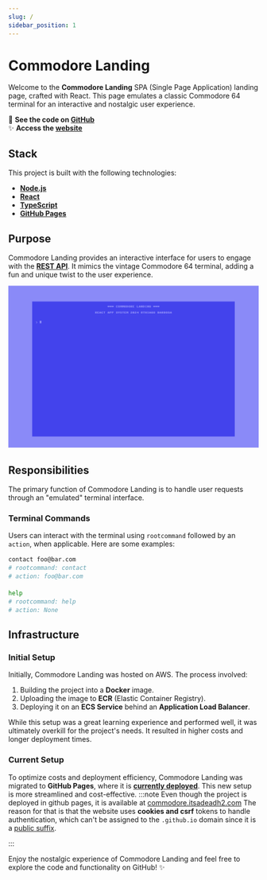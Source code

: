```yaml
---
slug: /
sidebar_position: 1
---
```


# Commodore Landing

Welcome to the **Commodore Landing** SPA (Single Page Application) landing page, crafted with React. This page emulates a classic Commodore 64 terminal for an interactive and nostalgic user experience.

🚀 **See the code on [GitHub](https://github.com/itsadeadh2/commodore-landing)**  
✨ **Access the [website](https://commodore.itsadeadh2.com/)**

## Stack

This project is built with the following technologies:
- **[Node.js](https://nodejs.org/pt)**
- **[React](https://react.dev/)**
- **[TypeScript](https://www.typescriptlang.org/)**
- **[GitHub Pages](https://pages.github.com/)**

## Purpose

Commodore Landing provides an interactive interface for users to engage with the **[REST API](./REST%20API/overview.md)**. It mimics the vintage Commodore 64 terminal, adding a fun and unique twist to the user experience.

![Commodore Landing](./img/commodore_landing.gif)

## Responsibilities

The primary function of Commodore Landing is to handle user requests through an "emulated" terminal interface.

### Terminal Commands

Users can interact with the terminal using `rootcommand` followed by an `action`, when applicable. Here are some examples:

```sh
contact foo@bar.com
# rootcommand: contact
# action: foo@bar.com

help
# rootcommand: help
# action: None
```

## Infrastructure

### Initial Setup

Initially, Commodore Landing was hosted on AWS. The process involved:
1. Building the project into a **Docker** image.
2. Uploading the image to **ECR** (Elastic Container Registry).
3. Deploying it on an **ECS Service** behind an **Application Load Balancer**.

While this setup was a great learning experience and performed well, it was ultimately overkill for the project's needs. It resulted in higher costs and longer deployment times.

### Current Setup

To optimize costs and deployment efficiency, Commodore Landing was migrated to **GitHub Pages**, where it is **[currently deployed](https://itsadeadh2.github.io/commodore-landing/)**. This new setup is more streamlined and cost-effective.
:::note
Even though the project is deployed in github pages, it is available at [commodore.itsadeadh2.com](https://commodore.itsadeadh2.com)
The reason for that is that the website uses **cookies and csrf** tokens to handle authentication, which can't be assigned to the `.github.io` domain
since it is a [public suffix](https://publicsuffix.org/list/public_suffix_list.dat).

:::

Enjoy the nostalgic experience of Commodore Landing and feel free to explore the code and functionality on GitHub! ✨